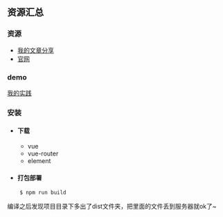 ## 资源汇总

### 资源
- [我的文章分享](https://www.cnblogs.com/calamus/p/10270343.html)
- [官网](https://nervjs.github.io/taro/)

### demo
[我的实践](https://github.com/calamus0427/Calamus-Taro)


### 安装
- #### 下载
    - vue
    - vue-router
    - element


- #### 打包部署
```
    $ npm run build
```
编译之后发现项目目录下多出了dist文件夹，把里面的文件丢到服务器就ok了~